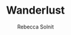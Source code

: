 ---
title: 'Wanderlust'
completed: 2023-12-28
author: 'Rebecca Solnit'
isbn: '978-1-78378-039-6'
---